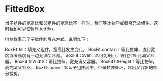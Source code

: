 # FittedBox

当子组件的宽高比和父组件的宽高比不一样时，我们等比拉伸或者填充父组件，这时我们可以使用FittedBox.


fit参数表示了子控件的填充方式，说明如下：

BoxFit.fill：填充父组件，宽高比发生变化。
BoxFit.contain：等比拉伸，直到宽度或者高度有一边充满父容器。
BoxFit.cover：尽可能的小，等比拉伸充满父容器。
BoxFit.fitWidth：等比拉伸，宽充满父容器。
BoxFit.fitHeight：等比拉伸，高充满父容器。
BoxFit.none：默认子组件居中，不做拉伸处理，超出父容器的部分裁剪。

